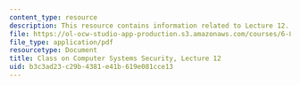 ```yaml
---
content_type: resource
description: This resource contains information related to Lecture 12.
file: https://ol-ocw-studio-app-production.s3.amazonaws.com/courses/6-858-computer-systems-security-fall-2014/b3c3ad23c29b4381e41b619e081cce13_MIT6_858F14_lec12.pdf
file_type: application/pdf
resourcetype: Document
title: Class on Computer Systems Security, Lecture 12
uid: b3c3ad23-c29b-4381-e41b-619e081cce13
---
```

